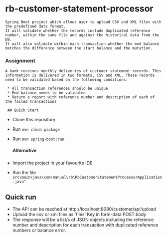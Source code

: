 # rb-customer-statement-processor

   
    Spring Boot project which allows user to upload CSV and XML files with the predefined data format. 
    It will validate whether the records include duplicated reference number, within the same file and against the historical data from the DB.
    It will also validate within each transaction whether the end balance matches the difference between the start balance and the mutation.

### Assignment ###

	A bank receives monthly deliveries of customer statement records. This information is delivered in two formats, CSV and XML. These records need to be validated based on the following conditions:

     * All transaction references should be unique
     * End balance needs to be validated 
     * Return a report with reference number and description of each of the failed transactions
    
     ## Quick Start

 * Clone this repository
 * Run `mvn clean package`
 * Run `mvn spring-boot:run`
 
     ##### Alternative

 * Import the project in your favourite IDE
 * Run the file `src\main\java\com\manuel\rb\RbCustomerStatementProcessorApplication.java"`
 
 ## Quick run
 
 * The API can be reached at http://localhost:8080/customer/api/upload
 * Upload the csv or xml files as 'files' Key in form-data POST body
 * The response will be a list/s of JSON objects including the reference number and description for each transaction with duplicated reference numbers or balance error.
 
